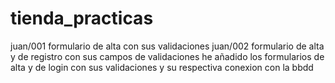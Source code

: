 # tienda_practicas
juan/001 formulario de alta con sus validaciones 
juan/002 formulario de alta y de registro con sus campos de validaciones
he añadido los formularios de alta y de login con sus validaciones y su respectiva conexion con la bbdd
